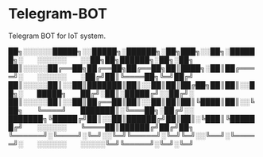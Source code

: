 # Telegram-BOT
Telegram BOT for IoT system.












██╗░░░░░░█████╗░░█████╗░██████╗░██╗███╗░░██╗░██████╗░  ░░░░░░  ░░██╗██╗██████╗░██╗░██╗
██║░░░░░██╔══██╗██╔══██╗██╔══██╗██║████╗░██║██╔════╝░  ░░░░░░  ░██╔╝██║╚════██╗╚═╝██╔╝
██║░░░░░██║░░██║███████║██║░░██║██║██╔██╗██║██║░░██╗░  █████╗  ██╔╝░██║░█████╔╝░░██╔╝░
██║░░░░░██║░░██║██╔══██║██║░░██║██║██║╚████║██║░░╚██╗  ╚════╝  ███████║░╚═══██╗░██╔╝░░
███████╗╚█████╔╝██║░░██║██████╔╝██║██║░╚███║╚██████╔╝  ░░░░░░  ╚════██║██████╔╝██╔╝██╗
╚══════╝░╚════╝░╚═╝░░╚═╝╚═════╝░╚═╝╚═╝░░╚══╝░╚═════╝░  ░░░░░░  ░░░░░╚═╝╚═════╝░╚═╝░╚═╝
